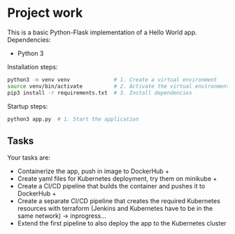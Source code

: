 # Project work
This is a basic Python-Flask implementation of a Hello World app.
Dependencies:
- Python 3


Installation steps:
```sh
python3 -m venv venv              # 1. Create a virtual environment
source venv/bin/activate          # 2. Activate the virtual environment
pip3 install -r requirements.txt  # 3. Install dependencies
```

Startup steps:
```sh
python3 app.py  # 1. Start the application
```

## Tasks
Your tasks are:
- Containerize the app, push in image to DockerHub +
- Create yaml files for Kubernetes deployment, try them on minikube +
- Create a CI/CD pipeline that builds the container and pushes it to DockerHub +
- Create a separate CI/CD pipeline that creates the required Kubernetes resources with terraform (Jenkins and Kubernetes have to be in the same network) -> inprogress...
- Extend the first pipeline to also deploy the app to the Kubernetes cluster
